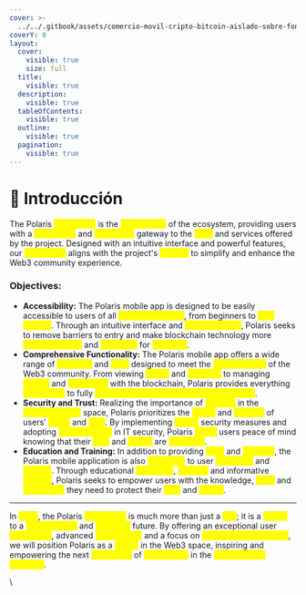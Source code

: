 ```yaml
---
cover: >-
  ../../.gitbook/assets/comercio-movil-cripto-bitcoin-aislado-sobre-fondo-rosa-criptomoneda-virtual-negocio-financiero-indice-financiero-creciente-concepto-ahorro-dinero-icono-3d-ilustracion-dibujos-animados-minimo_473922-565.avif
coverY: 0
layout:
  cover:
    visible: true
    size: full
  title:
    visible: true
  description:
    visible: true
  tableOfContents:
    visible: true
  outline:
    visible: true
  pagination:
    visible: true
---
```


# 📌 Introducción

The Polaris <mark style="color:yellow;">mobile app</mark> is the <mark style="color:yellow;">cornerstone</mark> of the ecosystem, providing users with a <mark style="color:yellow;">convenient</mark> and <mark style="color:yellow;">accessible</mark> gateway to the <mark style="color:yellow;">tools</mark> and services offered by the project. Designed with an intuitive interface and powerful features, our <mark style="color:yellow;">mobile app</mark> aligns with the project's <mark style="color:yellow;">mission</mark> to simplify and enhance the Web3 community experience.

### Objectives:

* **Accessibility:** The Polaris mobile app is designed to be easily accessible to users of all <mark style="color:yellow;">experience levels</mark>, from beginners to <mark style="color:yellow;">tech experts</mark>. Through an intuitive interface and <mark style="color:yellow;">clear functions</mark>, Polaris seeks to remove barriers to entry and make blockchain technology more <mark style="color:yellow;">understandable</mark> and <mark style="color:yellow;">attainable</mark> for <mark style="color:yellow;">everyone</mark>.
* **Comprehensive Functionality:** The Polaris mobile app offers a wide range of <mark style="color:yellow;">functions</mark> and <mark style="color:yellow;">tools</mark> designed to meet the <mark style="color:yellow;">diverse needs</mark> of the Web3 community. From viewing <mark style="color:yellow;">prices</mark> and <mark style="color:yellow;">statistics</mark> to managing <mark style="color:yellow;">wallets</mark> and <mark style="color:yellow;">interacting</mark> with the blockchain, Polaris provides everything <mark style="color:yellow;">users need</mark> to fully <mark style="color:yellow;">participate in the decentralized ecosystem</mark>.
* **Security and Trust:** Realizing the importance of <mark style="color:yellow;">security</mark> in the <mark style="color:yellow;">cryptocurrency</mark> space, Polaris prioritizes the <mark style="color:yellow;">safety</mark> and <mark style="color:yellow;">security</mark> of users' <mark style="color:yellow;">funds</mark> and <mark style="color:yellow;">data</mark>. By implementing <mark style="color:yellow;">robust</mark> security measures and adopting <mark style="color:yellow;">best practices</mark> in IT security, Polaris <mark style="color:yellow;">offers</mark> users peace of mind knowing that their <mark style="color:yellow;">data</mark> and <mark style="color:yellow;">assets</mark> are <mark style="color:yellow;">protected</mark>.
* **Education and Training:** In addition to providing <mark style="color:yellow;">tools</mark> and <mark style="color:yellow;">services</mark>, the Polaris mobile application is also <mark style="color:yellow;">dedicated</mark> to user <mark style="color:yellow;">education</mark> and <mark style="color:yellow;">training</mark>. Through educational <mark style="color:yellow;">resources</mark>, <mark style="color:yellow;">tutorials</mark> and informative <mark style="color:yellow;">content</mark>, Polaris seeks to empower users with the knowledge, <mark style="color:yellow;">skills</mark> and <mark style="color:yellow;">knowledge</mark> they need to protect their <mark style="color:yellow;">data</mark> and <mark style="color:yellow;">assets</mark>.

***

In <mark style="color:yellow;">short</mark>, the Polaris <mark style="color:yellow;">mobile app</mark> is much more than just a <mark style="color:yellow;">tool</mark>; it is a <mark style="color:yellow;">bridge</mark> to a <mark style="color:yellow;">decentralized</mark> and <mark style="color:yellow;">equitable</mark> future. By offering an exceptional user <mark style="color:yellow;">experience</mark>, advanced <mark style="color:yellow;">functionality</mark> and a focus on <mark style="color:yellow;">security and education</mark>, we will position Polaris as a <mark style="color:yellow;">leader</mark> in the Web3 space, inspiring and empowering the next <mark style="color:yellow;">generation</mark> of <mark style="color:yellow;">participants</mark> in the <mark style="color:yellow;">decentralized economy</mark>.



\


